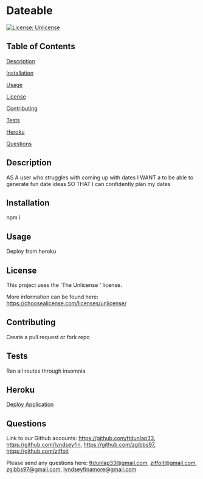 # Dateable

  [![License: Unlicense](https://img.shields.io/badge/license-Unlicense-blue.svg)](https://choosealicense.com/licenses/unlicense/)
  
  ## Table of Contents
  
  [Description](#description)  
  
  [Installation](#installation)
  
  [Usage](#usage)  
  
  [License](#license)  
  
  [Contributing](#contributing)  
  
  [Tests](#tests)
  
  [Heroku](#heroku) 
  
  [Questions](#questions)  
  
  ## Description
  
  AS A user who struggles with coming up with dates
  I WANT a to be able to generate fun date ideas
  SO THAT I can confidently plan my dates

  ## Installation
  
  npm i
  
  ## Usage
  
  Deploy from heroku 
  
  ## License
  
  This project uses the 'The Unlicense
      ' license. 
  
  More information can be found here: https://choosealicense.com/licenses/unlicense/
  
  ## Contributing
  
  Create a pull request or fork repo
  
  ## Tests
  
  Ran all routes through insomnia 

  ## Heroku

  [Deploy Application](!https://project-2-dates.herokuapp.com/home)
  
  ## Questions
  
  Link to our Github accounts: https://github.com/ttdunlap33, https://github.com/lyndseyfin, https://github.com/zgibbs97, https://github.com/ziffoit

  Please send any questions here: ttdunlap33@gmail.com, ziffoit@gmail.com, zgibbs97@gmail.com, lyndseyfinamore@gmail.com
  